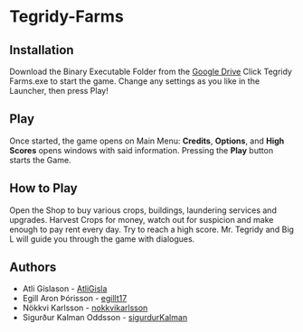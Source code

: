 # Tegridy-Farms
## Installation
Download the Binary Executable Folder from the [Google Drive](https://drive.google.com/drive/folders/1Axu5emU5zs6hn0ADk273yDPtVWI_grb1)
Click Tegridy Farms.exe to start the game.
Change any settings as you like in the Launcher, then press Play!
## Play
Once started, the game opens on Main Menu:
**Credits**, **Options**, and **High Scores** opens windows with said information.
Pressing the **Play** button starts the Game.
## How to Play
Open the Shop to buy various crops, buildings, laundering services and upgrades.
Harvest Crops for money, watch out for suspicion and make enough to pay rent every day.
Try to reach a high score.
Mr. Tegridy and Big L will guide you through the game with dialogues.
## Authors
- Atli Gíslason - [AtliGisla](https://github.com/AtliGisla)
- Egill Aron Þórisson - [egillt17](https://github.com/egillt17)
- Nökkvi Karlsson - [nokkvikarlsson](https://github.com/nokkvikarlsson)
- Sigurður Kalman Oddsson - [sigurdurKalman](https://github.com/sigurdurKalman)